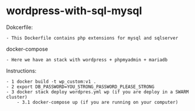 # wordpress-with-sql-mysql
Dokcerfile:

    - This Dockerfile contains php extensions for mysql and sqlserver

docker-compose

    - Here we have an stack with wordpress + phpmyadmin + mariadb

Instructions:

    - 1 docker build -t wp_custom:v1 .
    - 2 export DB_PASSWORD=YOU_STRONG_PASSWORD_PLEASE_STRONG
    - 3 docker stack deploy wordpres.yml wp (if you are deploy in a SWARM cluster)
        - 3.1 docker-compose up (if you are running on your computer)


